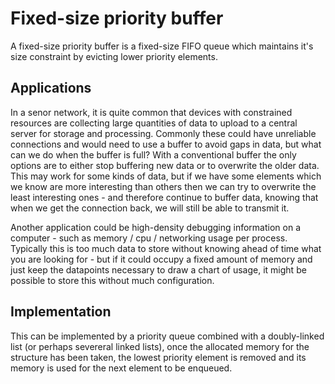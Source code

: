 # Fixed-size priority buffer

A fixed-size priority buffer is a fixed-size FIFO queue which maintains it's size constraint by evicting lower priority elements.

## Applications

In a senor network, it is quite common that devices with constrained resources are collecting large quantities of data to upload to a central server for storage and processing. Commonly these could have unreliable connections and would need to use a buffer to avoid gaps in data, but what can we do when the buffer is full? With a conventional buffer the only options are to either stop buffering new data or to overwrite the older data. This may work for some kinds of data, but if we have some elements which we know are more interesting than others then we can try to overwrite the least interesting ones - and therefore continue to buffer data, knowing that when we get the connection back, we will still be able to transmit it. 

Another application could be high-density debugging information on a computer - such as memory / cpu / networking usage per process. Typically this is too much data to store without knowing ahead of time what you are looking for - but if it could occupy a fixed amount of memory and just keep the datapoints necessary to draw a chart of usage, it might be possible to store this without much configuration.

## Implementation

This can be implemented by a priority queue combined with a doubly-linked list (or perhaps severeral linked lists), once the allocated memory for the structure has been taken, the lowest priority element is removed and its memory is used for the next element to be enqueued.

